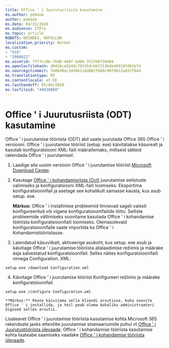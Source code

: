 ```yaml
---
title: Office ' i Juurutusriista kasutamine
ms.author: pebaum
author: pebaum
ms.date: 04/21/2020
ms.audience: ITPro
ms.topic: article
ROBOTS: NOINDEX, NOFOLLOW
localization_priority: Normal
ms.custom:
- "918"
- "2000022"
ms.assetid: 7ff7cc06-76d0-468f-bd66-3f2760750d04
ms.openlocfilehash: d941bce524dc797d5dcbb7213bded6919fd01b7d
ms.sourcegitcommit: 7e06d9ec1dd462cbd882f088c997d012a032f04d
ms.translationtype: MT
ms.contentlocale: et-EE
ms.lasthandoff: 05/04/2020
ms.locfileid: "44010860"
---
```

# <a name="using-the-office-deployment-tool-odt"></a>Office ' i Juurutusriista (ODT) kasutamine

Office ' i juurutamise tööriista (ODT) abil saate juurutada Office 365 Office ' i versiooni. Office ' i juurutamise tööriist (setup. exe) käivitatakse käsurealt ja kasutab konfiguratsiooni XML-faili määratlemaks, milliseid sätteid rakendada Office ' i juurutamisel.
  
1. Laadige alla uusim versioon Office ' i juurutamise tööriist [Microsoft Download Center](https://go.microsoft.com/fwlink/p/?LinkID=626065).

2. Kasutage [Office ' i kohandamisriista (Oct)](https://config.office.com) juurutamise eelistuste valimiseks ja konfiguratsiooni XML-faili loomiseks. Eksportima konfiguratsioonifail ja asetage see kohalikult samasse kausta, kus asub setup. exe.

    **Märkus:** Office ' i installimise probleemid ilmnevad sageli valesti konfigureeritud või vigane konfiguratsioonifailide tõttu. Selliste probleemide vältimiseks soovitame kasutada Office ' i kohandamise tööriista konfiguratsioonifaili loomiseks. Olemasolevaid konfiguratsioonifaile saate importida ka Office ' i Kohandamistööriistasse.

3. Laiendatud käsuviibalt, aktiveerige asukoht, kus setup. exe asub ja käivitage Office ' i juurutamise tööriista allalaadimise režiimis ja määrake äsja salvestatud konfiguratsioonifail. Selles näites konfiguratsioonifaili nimega Configuration. XML:
    
  ```
  setup.exe /download Configuration.xml  
  ```

4. Käivitage Office ' i juurutamise tööriist Konfigureeri režiimis ja määrake konfiguratsioonifail.
    
  ```
  setup.exe /configure Configuration.xml
  ```

    **Märkus:** Peate käivitama selle kliendi arvutisse, kuhu soovite Office ' i installida, ja teil peab olema kohaliku administraatori õigused selles arvutis.

Lisateavet Office ' i juurutamise tööriista kasutamise kohta Microsoft 365 rakenduste jaoks ettevõtte juurutamise stsenaariumide puhul vt [Office ' i Juurutustööriista ülevaade](https://docs.microsoft.com/deployoffice/overview-office-deployment-tool). Office ' i kohandamise tööriista kasutamise kohta lisateabe saamiseks vaadake [Office ' i kohandamise tööriista ülevaade](https://docs.microsoft.com/DeployOffice/overview-of-the-office-customization-tool-for-click-to-run).
